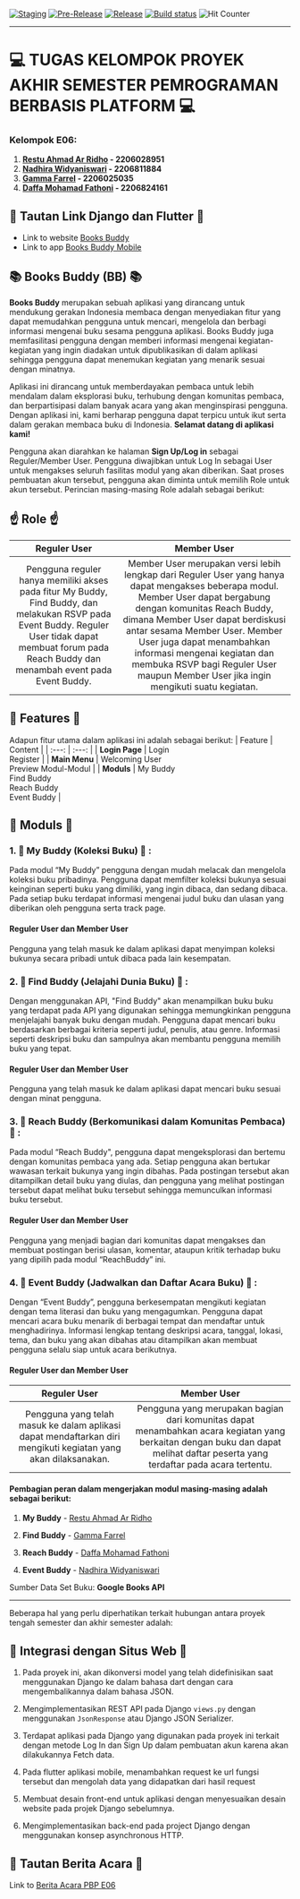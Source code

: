 [![Staging](https://github.com/jago-bikin-web/books-buddy-mobile/actions/workflows/staging.yml/badge.svg)](https://github.com/jago-bikin-web/books-buddy-mobile/actions/workflows/staging.yml)
[![Pre-Release](https://github.com/jago-bikin-web/books-buddy-mobile/actions/workflows/pre-release.yml/badge.svg)](https://github.com/jago-bikin-web/books-buddy-mobile/actions/workflows/pre-release.yml)
[![Release](https://github.com/jago-bikin-web/books-buddy-mobile/actions/workflows/release.yml/badge.svg)](https://github.com/jago-bikin-web/books-buddy-mobile/actions/workflows/release.yml)
[![Build status](https://build.appcenter.ms/v0.1/apps/40e6bf4d-78ff-4e59-89dd-84b92c39cc68/branches/main/badge)](https://appcenter.ms)
![Hit Counter](https://hits.seeyoufarm.com/api/count/incr/badge.svg?url=https%3A%2F%2Fgithub.com%2Fjago-bikin-web1212%2Fhit-counter)

<hr>

# :computer: TUGAS KELOMPOK PROYEK AKHIR SEMESTER PEMROGRAMAN BERBASIS PLATFORM :computer:


### Kelompok E06:
  1. **[Restu Ahmad Ar Ridho](https://github.com/restuaar) - 2206028951**
  2. **[Nadhira Widyaniswari](https://github.com/NadhiraWidyaniswari) - 2206811884**
  3. **[Gamma Farrel](https://github.com/gammafarrel) - 2206025035**
  4. **[Daffa Mohamad Fathoni](https://github.com/fathonidf) - 2206824161**


## :link: Tautan Link Django dan Flutter :link:
- Link to website [Books Buddy](http://books-buddy-e06-tk.pbp.cs.ui.ac.id/)
- Link to app [Books Buddy Mobile](https://install.appcenter.ms/orgs/jago-bikin-web/apps/books-buddy/distribution_groups/public)


## :books: Books Buddy (BB) :books:

**Books Buddy** merupakan sebuah aplikasi yang dirancang untuk mendukung gerakan Indonesia membaca dengan menyediakan fitur yang dapat memudahkan pengguna untuk mencari, mengelola dan berbagi informasi mengenai buku sesama pengguna aplikasi. Books Buddy juga memfasilitasi pengguna dengan memberi informasi mengenai kegiatan-kegiatan yang ingin diadakan untuk dipublikasikan di dalam aplikasi sehingga pengguna dapat menemukan kegiatan yang menarik sesuai dengan minatnya.

Aplikasi ini dirancang untuk memberdayakan pembaca untuk lebih mendalam dalam eksplorasi buku, terhubung dengan komunitas pembaca, dan berpartisipasi dalam banyak acara yang akan menginspirasi pengguna. Dengan aplikasi ini, kami berharap pengguna dapat terpicu untuk ikut serta dalam gerakan membaca buku di Indonesia. **Selamat datang di aplikasi kami!**

Pengguna akan diarahkan ke halaman **Sign Up/Log in** sebagai Reguler/Member User. Pengguna diwajibkan untuk Log In sebagai User untuk mengakses seluruh fasilitas modul yang akan diberikan. Saat proses pembuatan akun tersebut, pengguna akan diminta untuk memilih Role untuk akun tersebut. Perincian masing-masing Role adalah sebagai berikut:

## :point_up: Role :point_up:
|Reguler User | Member User |
| :---: | :---: |
| Pengguna reguler hanya memiliki akses pada fitur My Buddy, Find Buddy, dan melakukan RSVP pada Event Buddy. Reguler User tidak dapat membuat forum pada Reach Buddy dan menambah event pada Event Buddy.| Member User merupakan versi lebih lengkap dari Reguler User yang hanya dapat mengakses beberapa modul. Member User dapat bergabung dengan komunitas Reach Buddy, dimana Member User dapat berdiskusi antar sesama Member User. Member User juga dapat menambahkan informasi mengenai kegiatan dan membuka RSVP bagi Reguler User maupun Member User jika ingin mengikuti suatu kegiatan.|


## :iphone: Features :iphone:

Adapun fitur utama dalam aplikasi ini adalah sebagai berikut:
| Feature | Content |
| :---: | :---: |
| **Login Page** | Login <br/> Register |
| **Main Menu**  | Welcoming User <br/> Preview Modul-Modul |
| **Moduls**     | My Buddy <br/> Find Buddy <br/> Reach Buddy <br/> Event Buddy |



## :open_file_folder: Moduls :open_file_folder:

### 1. :school_satchel: My Buddy (Koleksi Buku) :school_satchel: :
Pada modul “My Buddy” pengguna dengan mudah melacak dan mengelola koleksi buku pribadinya. Pengguna dapat memfilter koleksi bukunya sesuai keinginan seperti buku yang dimiliki, yang ingin dibaca, dan sedang dibaca. Pada setiap buku terdapat informasi mengenai judul buku dan ulasan yang diberikan oleh pengguna serta track page.
#### Reguler User dan Member User
Pengguna yang telah masuk ke dalam aplikasi dapat menyimpan koleksi bukunya secara pribadi untuk dibaca pada lain kesempatan.

### 2. :mag_right: Find Buddy (Jelajahi Dunia Buku) :mag_right: :
Dengan menggunakan API, "Find Buddy" akan menampilkan buku buku yang terdapat pada API yang digunakan sehingga memungkinkan pengguna menjelajahi banyak buku dengan mudah. Pengguna dapat mencari buku berdasarkan berbagai kriteria seperti judul, penulis, atau genre. Informasi seperti deskripsi buku dan sampulnya akan membantu pengguna memilih buku yang tepat.
#### Reguler User dan Member User
Pengguna yang telah masuk ke dalam aplikasi dapat mencari buku sesuai dengan minat pengguna.

### 3. :incoming_envelope: Reach Buddy (Berkomunikasi dalam Komunitas Pembaca) :incoming_envelope: :
Pada modul “Reach Buddy", pengguna dapat mengeksplorasi dan bertemu dengan komunitas pembaca yang ada. Setiap pengguna akan bertukar wawasan terkait bukunya yang ingin dibahas. Pada postingan tersebut akan ditampilkan detail buku yang diulas, dan pengguna yang melihat postingan tersebut dapat melihat buku tersebut sehingga memunculkan informasi buku tersebut.
#### Reguler User dan Member User
Pengguna yang menjadi bagian dari komunitas dapat mengakses dan membuat postingan berisi ulasan, komentar, ataupun kritik terhadap buku yang dipilih pada modul “ReachBuddy” ini.

### 4. :date: Event Buddy (Jadwalkan dan Daftar Acara Buku) :date:  :
Dengan “Event Buddy”, pengguna berkesempatan mengikuti kegiatan dengan tema literasi dan buku yang mengagumkan. Pengguna dapat mencari acara buku menarik di berbagai tempat dan mendaftar untuk menghadirinya. Informasi lengkap tentang deskripsi acara, tanggal, lokasi, tema, dan buku yang akan dibahas atau ditampilkan akan membuat pengguna selalu siap untuk acara berikutnya.

#### Reguler User dan Member User
|Reguler User|Member User|
| :---: | :---: |
|Pengguna yang telah masuk ke dalam aplikasi dapat mendaftarkan diri mengikuti kegiatan yang akan dilaksanakan.| Pengguna yang merupakan bagian dari komunitas dapat menambahkan acara kegiatan yang berkaitan dengan buku dan dapat melihat daftar peserta yang terdaftar pada acara tertentu.|

#### **Pembagian peran** dalam mengerjakan modul masing-masing adalah sebagai berikut:

1. **My Buddy** - [Restu Ahmad Ar Ridho](https://github.com/restuaar)

2. **Find Buddy** - [Gamma Farrel](https://github.com/gammafarrel)

3. **Reach Buddy** - [Daffa Mohamad Fathoni](https://github.com/fathonidf)

4. **Event Buddy** - [Nadhira Widyaniswari](https://github.com/NadhiraWidyaniswari)

Sumber Data Set Buku: **Google Books API** 

<hr>

Beberapa hal yang perlu diperhatikan terkait hubungan antara proyek tengah semester dan akhir semester adalah:

## :link: Integrasi dengan Situs Web :link:

1. Pada proyek ini, akan dikonversi model yang telah didefinisikan saat menggunakan Django ke dalam bahasa dart dengan cara mengembalikannya dalam bahasa JSON.

2. Mengimplementasikan REST API pada Django `views.py` dengan menggunakan `JsonResponse` atau Django JSON Serializer.

3. Terdapat aplikasi pada Django yang digunakan pada proyek ini terkait dengan metode Log In dan Sign Up dalam pembuatan akun karena akan dilakukannya Fetch data.

4. Pada flutter aplikasi mobile, menambahkan request ke url fungsi tersebut dan mengolah data yang didapatkan dari hasil request

5. Membuat desain front-end untuk aplikasi dengan menyesuaikan desain website pada projek Django sebelumnya.

6. Mengimplementasikan back-end pada project Django dengan menggunakan konsep asynchronous HTTP.

## :newspaper: Tautan Berita Acara :newspaper:
Link to [Berita Acara PBP E06](https://docs.google.com/spreadsheets/d/1B33O0kT7s2bwOASJ_oK3nzJK-tezHM0oV7ub-UL83UA/edit?usp=sharing)